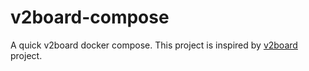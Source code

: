 # v2board-compose
A quick v2board docker compose. This project is inspired by [v2board](https://github.com/v2board/v2board-docker) project.
